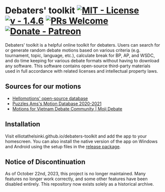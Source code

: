 # Debaters' toolkit [![MIT - License](https://img.shields.io/badge/License-MIT-2ea44f)](https://opensource.org/licenses/MIT) [![v - 1.4.6](https://img.shields.io/badge/v-1.4.6-blue)](https://github.com/ElliotAtHelsinki/debaters-toolkit/releases/tag/1.4.6) [![PRs Welcome](https://img.shields.io/badge/PRs-welcome-green.svg)](https://github.com/ElliotAtHelsinki/debaters-toolkit/blob/main/CONTRIBUTING.md) [![Donate - Patreon](https://img.shields.io/badge/Donate-Patreon-fc444c)](https://www.patreon.com/user?u=1234567)

Debaters' toolkit is a helpful online toolkit for debaters. Users can search for or generate random debate motions based on various criteria (e.g. tournament, topic, language, etc.), calculate break for BP, AP, and WSDC, and do time keeping for various debate formats without having to download any software. This software contains open-source third-party materials used in full accordance with related licenses and intellectual property laws.

## Sources for our motions

  - [Hellomotions' open-source database](https://hellomotions.com/) 
  - [Puzzles Ams's Motion Database 2020-2021](https://docs.google.com/spreadsheets/d/1e11Rh2G_Bb9mNARLhnA6WjqgDO3Np6QpYnasVqXkGZY/edit#gid=1678651727)
  - [Motions for Vietnam Debate Community | Moji Debate](https://drive.google.com/drive/folders/1OX39izeTiz8DMFWhrw9v3qpk8fg3_ylV)

## Installation

Visit elliotathelsinki.github.io/debaters-toolkit and add the app to your homescreen. You can also install the native version of the app on Windows and Android using the setup files in the [release package](https://github.com/ElliotAtHelsinki/debaters-toolkit/releases).

## Notice of Discontinuation
As of October 22nd, 2023, this project is no longer maintained. Many features no longer work correctly, and some other features have been disabled entirely. This repository now exists solely as a historical archive.